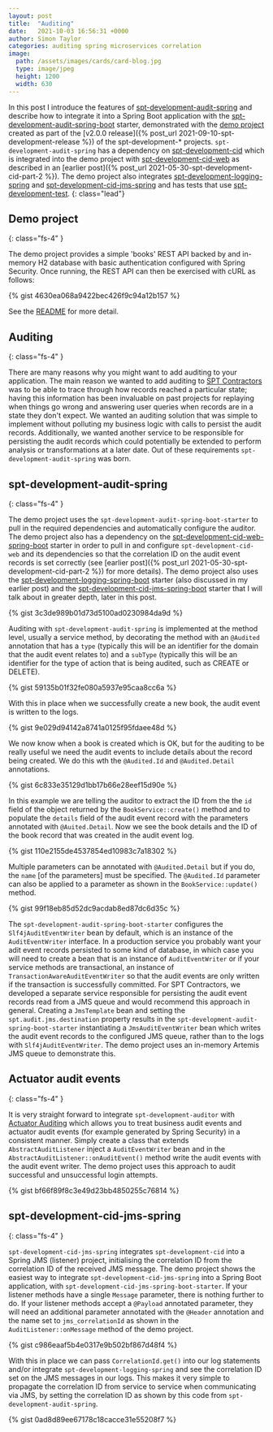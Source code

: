 ```yaml
---
layout: post
title:  "Auditing"
date:   2021-10-03 16:56:31 +0000
author: Simon Taylor
categories: auditing spring microservices correlation
image:
  path: /assets/images/cards/card-blog.jpg
  type: image/jpeg
  height: 1200
  width: 630
---
```

In this post I introduce the features of [spt-development-audit-spring](https://github.com/spt-development/spt-development-audit-spring) and describe how to integrate it into a Spring Boot application with the [spt-development-audit-spring-boot](https://github.com/spt-development/spt-development-audit-spring-boot) starter, demonstrated with the [demo project](https://github.com/spt-development/spt-development-demo) created as part of the [v2.0.0 release]({% post_url 2021-09-10-spt-development-release %}) of the spt-development-* projects. `spt-development-audit-spring` has a dependency on [spt-development-cid](https://github.com/spt-development/spt-development-cid) which is integrated into the demo project with [spt-development-cid-web](https://github.com/spt-development/spt-development-cid-web) as described in an [earlier post]({% post_url 2021-05-30-spt-development-cid-part-2 %}). The demo project also integrates [spt-development-logging-spring](https://github.com/spt-development/spt-development-logging-spring) and [spt-development-cid-jms-spring](https://github.com/spt-development/spt-development-cid-jms-spring) and has tests that use [spt-development-test](https://github.com/spt-development/spt-development-test).
{: class="lead"}

## Demo project
{: class="fs-4" }

The demo project provides a simple 'books' REST API backed by and in-memory H2 database with basic authentication configured with Spring Security. Once running, the REST API can then be exercised with cURL as follows:

{% gist 4630ea068a9422bec426f9c94a12b157 %}

See the [README](https://github.com/spt-development/spt-development-demo/blob/main/README.md) for more detail.

## Auditing
{: class="fs-4" }

There are many reasons why you might want to add auditing to your application. The main reason we wanted to add auditing to [SPT Contractors](https://spt.contractors/) was to be able to trace through how records reached a particular state; having this information has been invaluable on past projects for replaying when things go wrong and answering user queries when records are in a state they don't expect. We wanted an auditing solution that was simple to implement without polluting my business logic with calls to persist the audit records. Additionally, we wanted another service to be responsible for persisting the audit records which could potentially be extended to perform analysis or transformations at a later date. Out of these requirements `spt-development-audit-spring` was born.

## spt-development-audit-spring
{: class="fs-4" }

The demo project uses the `spt-development-audit-spring-boot-starter` to pull in the required dependencies and automatically configure the auditor. The demo project also has a dependency on the [spt-development-cid-web-spring-boot](https://github.com/spt-development/spt-development-cid-web-spring-boot) starter in order to pull in and configure `spt-development-cid-web` and its dependencies so that the correlation ID on the audit event records is set correctly (see [earlier post]({% post_url 2021-05-30-spt-development-cid-part-2 %}) for more details). The demo project also uses the [spt-development-logging-spring-boot](https://github.com/spt-development/spt-development-logging-spring-boot) starter (also discussed in my earlier post) and the [spt-development-cid-jms-spring-boot](https://github.com/spt-development/spt-development-cid-jms-spring-boot) starter that I will talk about in greater depth, later in this post.

{% gist 3c3de989b01d73d5100ad0230984da9d %}

Auditing with `spt-development-audit-spring` is implemented at the method level, usually a service method, by decorating the method with an `@Audited` annotation that has a `type` (typically this will be an identifier for the domain that the audit event relates to) and a `subType` (typically this will be an identifier for the type of action that is being audited, such as CREATE or DELETE).

{% gist 59135b01f32fe080a5937e95caa8cc6a %}

With this in place when we successfully create a new book, the audit event is written to the logs.

{% gist 9e029d94142a8741a0125f95fdaee48d %}

We now know when a book is created which is OK, but for the auditing to be really useful we need the audit events to include details about the record being created. We do this wth the `@Audited.Id` and `@Audited.Detail` annotations.

{% gist 6c833e35129d1bb17b66e28eef15d90e %}

In this example we are telling the auditor to extract the ID from the the `id` field of the object returned by the `BookService::create()` method and to populate the `details` field of the audit event record with the parameters annotated with `@Auited.Detail`. Now we see the book details and the ID of the book record that was created in the audit event log.

{% gist 110e2155de4537854ed10983c7a18302 %}

Multiple parameters can be annotated with `@Audited.Detail` but if you do, the `name` [of the parameters] must be specified. The `@Audited.Id` parameter can also be applied to a parameter as shown in the `BookService::update()` method.

{% gist 99f18eb85d52dc9acdab8ed87dc6d35c %}

The `spt-development-audit-spring-boot-starter` configures the `Slf4jAuditEventWriter` bean by default, which is an instance of the `AuditEventWriter` interface. In a production service you probably want your adit event records persisted to some kind of database, in which case you will need to create a bean that is an instance of `AuditEventWriter` or if your service methods are transactional, an instance of `TransactionAwareAuditEventWriter` so that the audit events are only written if the transaction is successfully committed. For SPT Contractors, we developed a separate service responsible for persisting the audit event records read from a JMS queue and would recommend this approach in general. Creating a `JmsTemplate` bean and setting the `spt.audit.jms.destination` property results in the `spt-development-audit-spring-boot-starter` instantiating a `JmsAuditEventWriter` bean which writes the audit event records to the configured JMS queue, rather than to the logs with `Slf4jAuditEventWriter`. The demo project uses an in-memory Artemis JMS queue to demonstrate this.

## Actuator audit events
{: class="fs-4" }

It is very straight forward to integrate `spt-development-auditor` with [Actuator Auditing](https://docs.spring.io/spring-boot/docs/2.5.5/reference/html/actuator.html#actuator.auditing) which allows you to treat business audit events and actuator audit events (for example generated by Spring Security) in a consistent manner. Simply create a class that extends `AbstractAuditListener` inject a `AuditEventWriter` bean and in the `AbstractAuditListener::onAuditEvent()` method write the audit events with the audit event writer. The demo project uses this approach to audit successful and unsuccessful login attempts.

{% gist bf66f89f8c3e49d23bb4850255c76814 %}

## spt-development-cid-jms-spring
{: class="fs-4" }

`spt-development-cid-jms-spring` integrates `spt-development-cid` into a Spring JMS (listener) project, initialising the correlation ID from the correlation ID of the received JMS message. The demo project shows the easiest way to integrate `spt-development-cid-jms-spring` into a Spring Boot application, with `spt-development-cid-jms-spring-boot-starter`. If your listener methods have a single `Message` parameter, there is nothing further to do. If your listener methods accept a `@Payload` annotated parameter, they will need an additional parameter annotated with the `@Header` annotation and the name set to `jms_correlationId` as shown in the `AuditListener::onMessage` method of the demo project.

{% gist c986eaaf5b4e0317e9b502bf867d48f4 %}

With this in place we can pass `CorrelationId.get()` into our log statements and/or integrate `spt-development-logging-spring` and see the correlation ID set on the JMS messages in our logs. This makes it very simple to propagate the correlation ID from service to service when communicating via JMS, by setting the correlation ID as shown by this code from `spt-development-audit-spring`.

{% gist 0ad8d89ee67178c18cacce31e55208f7 %}


